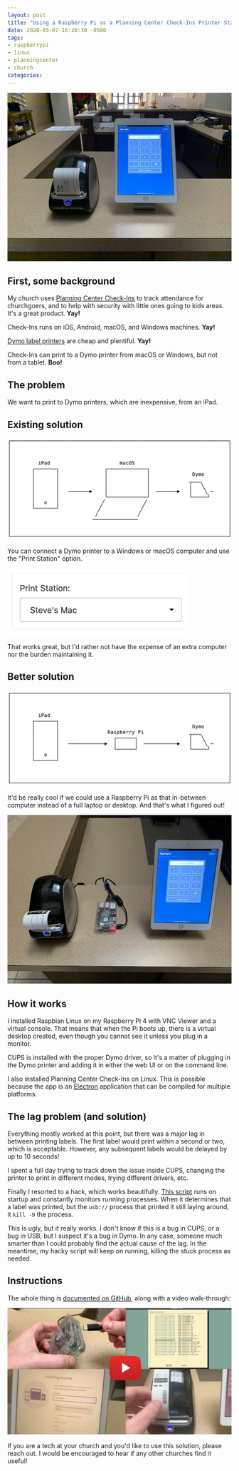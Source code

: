 ```yaml
---
layout: post
title: "Using a Raspberry Pi as a Planning Center Check-Ins Printer Station"
date: 2020-05-07 16:20:30 -0500
tags:
- raspberrypi
- linux
- planningcenter
- church
categories:
---
```


![Dymo printer next to iPad running Planning Center Check-Ins](/images/ipad_and_printer.jpg)

## First, some background

My church uses [Planning Center Check-Ins](https://www.planningcenter.com/check-ins) to track attendance for churchgoers, and to help with security with little ones going to kids areas. It's a great product. **Yay!**

Check-Ins runs on iOS, Android, macOS, and Windows machines. **Yay!**

[Dymo label printers](https://www.dymo.com/en-US/dymo-labeling-needs/mailing-shipping-labeling/mailing-shipping-labeling/labelwriter-450-label-printer) are cheap and plentiful. **Yay!**

Check-Ins can print to a Dymo printer from macOS or Windows, but not from a tablet. **Boo!**

## The problem

We want to print to Dymo printers, which are inexpensive, from an iPad.

## Existing solution

![Diagram of an iPad printing through a laptop to a Dymo printer](/images/ipad_macos_dymo.png)

You can connect a Dymo printer to a Windows or macOS computer and use the "Print Station" option.

<img alt="Print Station option with &quot;Steve's Mac&quot; selected" src="/images/print_to_steves_mac.png" style="height:150px">

That works great, but I'd rather not have the expense of an extra computer nor the burden maintaining it.

## Better solution

![Diagram of an iPad printing through a Raspberry Pi to a Dymo printer](/images/ipad_rpi_dymo.png)

It'd be really cool if we could use a Raspberry Pi as that in-between computer instead of a full laptop or desktop. And that's what I figured out!

![Dymo printer next to a Raspberry Pi computer and an iPad running Planning Center Check-Ins](/images/ipad_and_pi_and_printer.jpg)

## How it works

I installed Raspbian Linux on my Raspberry Pi 4 with VNC Viewer and a virtual console. That means that when the Pi boots up, there is a virtual desktop created, even though you cannot see it unless you plug in a monitor.

CUPS is installed with the proper Dymo driver, so it's a matter of plugging in the Dymo printer and adding it in either the web UI or on the command line.

I also installed Planning Center Check-Ins on Linux. This is possible because the app is an [Electron](https://www.electronjs.org/) application that can be compiled for multiple platforms.

## The lag problem (and solution)

Everything mostly worked at this point, but there was a major lag in between printing labels. The first label would print within a second or two, which is acceptable. However, any subsequent labels would be delayed by up to 10 seconds!

I spent a full day trying to track down the issue inside CUPS, changing the printer to print in different modes, trying different drivers, etc.

Finally I resorted to a hack, which works beautifully. [This script](https://github.com/seven1m/rpi-check-in-printer/blob/master/dymo_lag_fix.rb) runs on startup and constantly monitors running processes. When it determines that a label was printed, but the `usb://` process that printed it still laying around, it `kill -9` the process.

This is ugly, but it really works. I don't know if this is a bug in CUPS, or a bug in USB, but I suspect it's a bug in Dymo. In any case, someone much smarter than I could probably find the actual cause of the lag. In the meantime, my hacky script will keep on running, killing the stuck process as needed.

## Instructions

The whole thing is [documented on GitHub](https://github.com/seven1m/rpi-check-in-printer), along with a video walk-through:

[![YouTube Video walk-through](/images/rpi_printer_video_tn.jpg)](https://www.youtube.com/watch?v=sH3Qwt0vvbc&feature=youtu.be)

If you are a tech at your church and you'd like to use this solution, please reach out. I would be encouraged to hear if any other churches find it useful!
